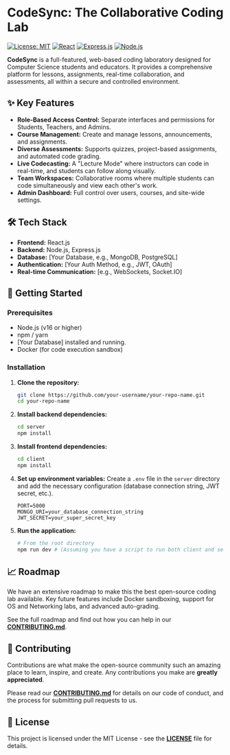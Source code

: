 # CodeSync: The Collaborative Coding Lab

<!-- Add badges here -->
[![License: MIT](https://img.shields.io/badge/License-MIT-yellow.svg)](https://opensource.org/licenses/MIT)
[![React](https://img.shields.io/badge/React-20232A?style=for-the-badge&logo=react&logoColor=61DAFB)](https://reactjs.org/)
[![Express.js](https://img.shields.io/badge/Express.js-000000?style=for-the-badge&logo=express&logoColor=white)](https://expressjs.com/)
[![Node.js](https://img.shields.io/badge/Node.js-339933?style=for-the-badge&logo=nodedotjs&logoColor=white)](https://nodejs.org/)

**CodeSync** is a full-featured, web-based coding laboratory designed for Computer Science students and educators. It provides a comprehensive platform for lessons, assignments, real-time collaboration, and assessments, all within a secure and controlled environment.

## ✨ Key Features

* **Role-Based Access Control:** Separate interfaces and permissions for Students, Teachers, and Admins.
* **Course Management:** Create and manage lessons, announcements, and assignments.
* **Diverse Assessments:** Supports quizzes, project-based assignments, and automated code grading.
* **Live Codecasting:** A "Lecture Mode" where instructors can code in real-time, and students can follow along visually.
* **Team Workspaces:** Collaborative rooms where multiple students can code simultaneously and view each other's work.
* **Admin Dashboard:** Full control over users, courses, and site-wide settings.

## 🛠️ Tech Stack

* **Frontend:** React.js
* **Backend:** Node.js, Express.js
* **Database:** [Your Database, e.g., MongoDB, PostgreSQL]
* **Authentication:** [Your Auth Method, e.g., JWT, OAuth]
* **Real-time Communication:** [e.g., WebSockets, Socket.IO]

## 🚀 Getting Started

### Prerequisites

* Node.js (v16 or higher)
* npm / yarn
* [Your Database] installed and running.
* Docker (for code execution sandbox)

### Installation

1.  **Clone the repository:**
    ```sh
    git clone https://github.com/your-username/your-repo-name.git
    cd your-repo-name
    ```

2.  **Install backend dependencies:**
    ```sh
    cd server
    npm install
    ```

3.  **Install frontend dependencies:**
    ```sh
    cd client
    npm install
    ```

4.  **Set up environment variables:**
    Create a `.env` file in the `server` directory and add the necessary configuration (database connection string, JWT secret, etc.).
    ```
    PORT=5000
    MONGO_URI=your_database_connection_string
    JWT_SECRET=your_super_secret_key
    ```

5.  **Run the application:**
    ```sh
    # From the root directory
    npm run dev # (Assuming you have a script to run both client and server concurrently)
    ```

## 📈 Roadmap

We have an extensive roadmap to make this the best open-source coding lab available. Key future features include Docker sandboxing, support for OS and Networking labs, and advanced auto-grading.

See the full roadmap and find out how you can help in our [**CONTRIBUTING.md**](CONTRIBUTING.md).

## 🤝 Contributing

Contributions are what make the open-source community such an amazing place to learn, inspire, and create. Any contributions you make are **greatly appreciated**.

Please read our [**CONTRIBUTING.md**](CONTRIBUTING.md) for details on our code of conduct, and the process for submitting pull requests to us.

## 📄 License

This project is licensed under the MIT License - see the [**LICENSE**](LICENSE) file for details.


